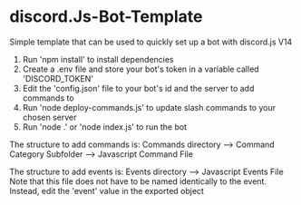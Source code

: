 # discord.Js-Bot-Template

Simple template that can be used to quickly set up a bot with discord.js V14

1) Run 'npm install' to install dependencies
2) Create a .env file and store your bot's token in a variable called 'DISCORD_TOKEN'
3) Edit the 'config.json' file to your bot's id and the server to add commands to
4) Run 'node deploy-commands.js' to update slash commands to your chosen server
5) Run 'node .' or 'node index.js' to run the bot

The structure to add commands is:
Commands directory
  --> Command Category Subfolder
      --> Javascript Command File

The structure to add events is:
Events directory
  --> Javascript Events File
      Note that this file does not have to be named identically to the event. Instead, edit the 'event' value in the exported object
